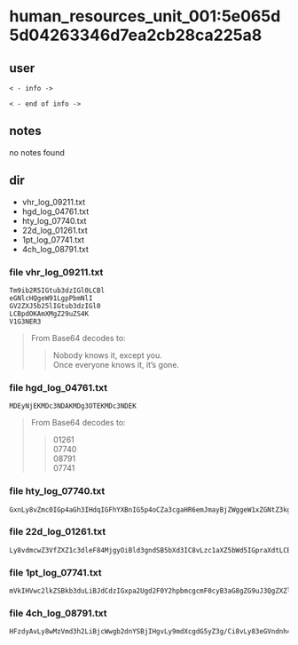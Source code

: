 # human_resources_unit_001:5e065d5d04263346d7ea2cb28ca225a8

## user
```
< - info ->

< - end of info ->
```

## notes
no notes found

## dir
- vhr_log_09211.txt
- hgd_log_04761.txt
- hty_log_07740.txt
- 22d_log_01261.txt
- 1pt_log_07741.txt
- 4ch_log_08791.txt


### file vhr_log_09211.txt
```
Tm9ib2R5IGtub3dzIGl0LCBl
eGNlcHQgeW91LgpPbmNlI
GV2ZXJ5b25lIGtub3dzIGl0
LCBpdOKAmXMgZ29uZS4K
V1G3NER3
```
> From Base64 decodes to:
>> Nobody knows it, except you.  
>> Once everyone knows it, it’s gone.

### file hgd_log_04761.txt
```
MDEyNjEKMDc3NDAKMDg3OTEKMDc3NDEK
```
> From Base64 decodes to:
>> 01261  
>> 07740  
>> 08791  
>> 07741  


### file hty_log_07740.txt
```
GxnLy8vZmc0IGp4aGh3IHdqIGFhYXBnIG5p4oCZa3cgaHR6emJmayBjZWggeW1xZGNtZ3kgc3h2diBsZ3FnIG5pYmpoIHJydHhqdz8KZnZweGxpZl8vLy85czVybV84MjI0OiBnb2NwLCBqdGF2IGdlc255bC4gbnZ44oCZbCB2cyB5eWVtI
```

### file 22d_log_01261.txt
```
Ly8vdmcwZ3VfZXZ1c3dleF84MjgyOiBld3gndSB5bXd3IC8vLzc1aXZ5bWd5IGpraXdtLCBnb2NwPwpoeGRpdnZoX3R1Ly8vNWUzdl84MjI0OiBubHI/CnZpbnZ4eHZfZWV0c25meF84MjgyOiBjaWkgcmd5IHVrLy8vaDg1PyBwemV2IHpqI
```
### file 1pt_log_07741.txt
```
mVkIHVwc2lkZSBkb3duLiBJdCdzIGxpa2Ugd2F0Y2hpbmcgcmF0cyB3aG8gZG9uJ3QgZXZlbiBrbm93IHRoZXkncmUgYWJvdXQgdG8gYmUgaW5qZWN0ZWQgd2l0aCBhIHZpcnVzIGFuZCBoYXZlIHRoZWlyIGNhcmNhc3NlcyBvcGVuZWQgdXAgaW4gYSBjb3VwbGUgZGF5cy4K
```

### file 4ch_log_08791.txt
```
HFzdyAvLy8wMzVmd3h2LiBjcWwgb2dnYSBjIHgvLy9mdXcgdG5yZ3g/Ci8vLy83eGVndnh4dl9lZXRzbmZ4XzgyODI6IGF2ZWEsIGHigJlwbiAvLy8vc2k4OSByZ3kgdnlpIGJmanEKCkl0J3MgYWx3YXlzIGZhc2NpbmF0aW5nIHRvIHJlYWQgaG93IHBlb3BsZSBsaXZlZCB0aGVpciBsYXN0IHF1aWV0IGRheXMgYmVmb3JlIHRoZWlyIGxpdmVzIHdlcmUgdHVyb
```
